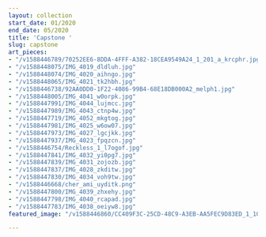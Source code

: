 ```yaml
---
layout: collection
start_date: 01/2020
end_date: 05/2020
title: 'Capstone '
slug: capstone
art_pieces:
- "/v1588446789/70252EE6-8DDA-4FFF-A382-18CEA9549A24_1_201_a_krcphr.jpg"
- "/v1588448075/IMG_4019_dldluh.jpg"
- "/v1588448074/IMG_4020_aihngo.jpg"
- "/v1588448065/IMG_4021_tk2hbh.jpg"
- "/v1588446738/92AA0DD0-1F22-4086-99B4-68E18DB000A2_melph1.jpg"
- "/v1588448005/IMG_4041_w0orpk.jpg"
- "/v1588447991/IMG_4044_lujmcc.jpg"
- "/v1588447989/IMG_4043_ctnp4w.jpg"
- "/v1588447719/IMG_4052_mkgtog.jpg"
- "/v1588447981/IMG_4025_w6ow07.jpg"
- "/v1588447973/IMG_4027_lgcjkk.jpg"
- "/v1588447937/IMG_4023_fpqzcn.jpg"
- "/v1588446754/Reckless_1_l7ogof.jpg"
- "/v1588447841/IMG_4032_yi0pg7.jpg"
- "/v1588447839/IMG_4031_zojozb.jpg"
- "/v1588447837/IMG_4028_zkditw.jpg"
- "/v1588447830/IMG_4034_voh9tw.jpg"
- "/v1588446668/cher_ami_uyditk.png"
- "/v1588447800/IMG_4039_zhxehy.jpg"
- "/v1588447798/IMG_4040_rcapad.jpg"
- "/v1588447783/IMG_4038_oeiyw8.jpg"
featured_image: "/v1588446860/CC409F3C-25CD-48C9-A3EB-AA5FEC9D83ED_1_100_o_aiodfj.jpg"

---
```

